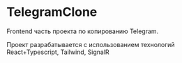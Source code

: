 # TelegramClone

Frontend часть проекта по копированию Telegram.

Проект разрабатывается с использованием технологий React+Typescript, Tailwind, SignalR
